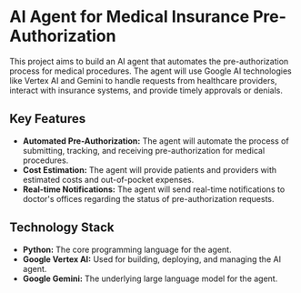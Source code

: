 # AI Agent for Medical Insurance Pre-Authorization

This project aims to build an AI agent that automates the pre-authorization process for medical procedures. The agent will use Google AI technologies like Vertex AI and Gemini to handle requests from healthcare providers, interact with insurance systems, and provide timely approvals or denials.

## Key Features

- **Automated Pre-Authorization:** The agent will automate the process of submitting, tracking, and receiving pre-authorization for medical procedures.
- **Cost Estimation:** The agent will provide patients and providers with estimated costs and out-of-pocket expenses.
- **Real-time Notifications:** The agent will send real-time notifications to doctor's offices regarding the status of pre-authorization requests.

## Technology Stack

- **Python:** The core programming language for the agent.
- **Google Vertex AI:** Used for building, deploying, and managing the AI agent.
- **Google Gemini:** The underlying large language model for the agent.
